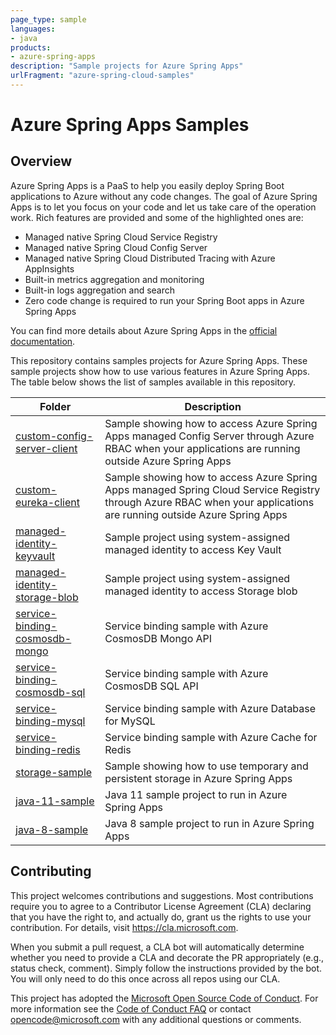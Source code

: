 ```yaml
---
page_type: sample
languages:
- java
products:
- azure-spring-apps
description: "Sample projects for Azure Spring Apps"
urlFragment: "azure-spring-cloud-samples"
---
```


# Azure Spring Apps Samples

<!-- 
Guidelines on README format: https://review.docs.microsoft.com/help/onboard/admin/samples/concepts/readme-template?branch=master

Guidance on onboarding samples to docs.microsoft.com/samples: https://review.docs.microsoft.com/help/onboard/admin/samples/process/onboarding?branch=master

Taxonomies for products and languages: https://review.docs.microsoft.com/new-hope/information-architecture/metadata/taxonomies?branch=master
-->

## Overview

Azure Spring Apps is a PaaS to help you easily deploy Spring Boot applications to Azure without any code changes. The goal of Azure Spring Apps is to let you focus on your code and let us take care of the operation work. Rich features are provided and some of the highlighted ones are:
- Managed native Spring Cloud Service Registry
- Managed native Spring Cloud Config Server
- Managed native Spring Cloud Distributed Tracing with Azure AppInsights
- Built-in metrics aggregation and monitoring
- Built-in logs aggregation and search
- Zero code change is required to run your Spring Boot apps in Azure Spring Apps

You can find more details about Azure Spring Apps in the [official documentation](https://docs.microsoft.com/azure/spring-apps/).

This repository contains samples projects for Azure Spring Apps. These sample projects show how to use various features in Azure Spring Apps. The table below shows the list of samples available in this repository.

| Folder                           | Description                                |
|----------------------------------|--------------------------------------------|
| [custom-config-server-client](./custom-config-server-client/) | Sample showing how to access Azure Spring Apps managed Config Server through Azure RBAC when your applications are running outside Azure Spring Apps |
| [custom-eureka-client](./custom-eureka-client/) | Sample showing how to access Azure Spring Apps managed Spring Cloud Service Registry through Azure RBAC when your applications are running outside Azure Spring Apps |
| [managed-identity-keyvault](./managed-identity-keyvault) | Sample project using system-assigned managed identity to access Key Vault |
| [managed-identity-storage-blob](./managed-identity-storage-blob) | Sample project using system-assigned managed identity to access Storage blob |
| [service-binding-cosmosdb-mongo](./service-binding-cosmosdb-mongo/) | Service binding sample with Azure CosmosDB Mongo API |
| [service-binding-cosmosdb-sql](./service-binding-cosmosdb-sql/) | Service binding sample with Azure CosmosDB SQL API   |
| [service-binding-mysql](./service-binding-mysql/) | Service binding sample with Azure Database for MySQL |
| [service-binding-redis](./service-binding-redis/) | Service binding sample with Azure Cache for Redis    |
| [storage-sample](./storage-sample/) | Sample showing how to use temporary and persistent storage in Azure Spring Apps |
| [java-11-sample](./java-11-sample/) | Java 11 sample project to run in Azure Spring Apps |
| [java-8-sample](./java-8-sample/) | Java 8 sample project to run in Azure Spring Apps |

## Contributing

This project welcomes contributions and suggestions.  Most contributions require you to agree to a
Contributor License Agreement (CLA) declaring that you have the right to, and actually do, grant us
the rights to use your contribution. For details, visit https://cla.microsoft.com.

When you submit a pull request, a CLA bot will automatically determine whether you need to provide
a CLA and decorate the PR appropriately (e.g., status check, comment). Simply follow the instructions
provided by the bot. You will only need to do this once across all repos using our CLA.

This project has adopted the [Microsoft Open Source Code of Conduct](https://opensource.microsoft.com/codeofconduct/).
For more information see the [Code of Conduct FAQ](https://opensource.microsoft.com/codeofconduct/faq/) or
contact [opencode@microsoft.com](mailto:opencode@microsoft.com) with any additional questions or comments.
